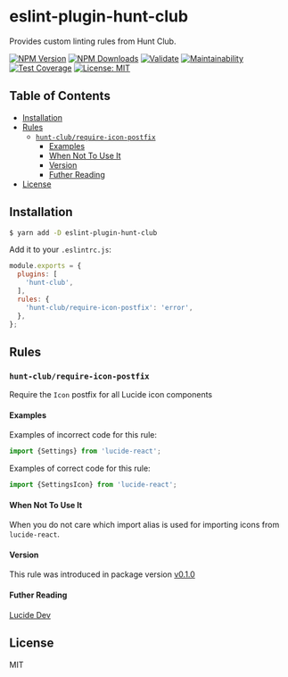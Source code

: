 # eslint-plugin-hunt-club

Provides custom linting rules from Hunt Club.

[![NPM Version][npm-image]][npm-url]
[![NPM Downloads][downloads-image]][downloads-url]
[![Validate][validate-image]][validate-url]
[![Maintainability][maintainability-image]][maintainability-url]
[![Test Coverage][test-coverage-image]][test-coverage-url]
[![License: MIT][license-image]][license-url]

## Table of Contents

<!-- START doctoc generated TOC please keep comment here to allow auto update -->
<!-- DON'T EDIT THIS SECTION, INSTEAD RE-RUN doctoc TO UPDATE -->

- [Installation](#installation)
- [Rules](#rules)
  - [`hunt-club/require-icon-postfix`](#hunt-clubrequire-icon-postfix)
    - [Examples](#examples)
    - [When Not To Use It](#when-not-to-use-it)
    - [Version](#version)
    - [Futher Reading](#futher-reading)
- [License](#license)

<!-- END doctoc generated TOC please keep comment here to allow auto update -->



## Installation

```bash
$ yarn add -D eslint-plugin-hunt-club
```

Add it to your `.eslintrc.js`:

```js
module.exports = {
  plugins: [
    'hunt-club',
  ],
  rules: {
    'hunt-club/require-icon-postfix': 'error',
  },
};
```

## Rules

### `hunt-club/require-icon-postfix`

Require the `Icon` postfix for all Lucide icon components

#### Examples

Examples of incorrect code for this rule:

```ts
import {Settings} from 'lucide-react';
```

Examples of correct code for this rule:

```ts
import {SettingsIcon} from 'lucide-react';
```

#### When Not To Use It

When you do not care which import alias is used for importing icons from `lucide-react`.

#### Version

This rule was introduced in package version [v0.1.0](./CHANGELOG.md#v0.1.0)

#### Futher Reading

<a href="https://lucide.dev/" target="_blank">Lucide Dev</a>

## License

MIT

[npm-image]: https://img.shields.io/npm/v/eslint-plugin-hunt-club.svg?style=flat-square
[npm-url]: https://npmjs.org/package/eslint-plugin-hunt-club
[downloads-image]: https://img.shields.io/npm/dm/eslint-plugin-hunt-club.svg?style=flat-square
[downloads-url]: https://npmjs.org/package/eslint-plugin-hunt-club
[validate-image]: https://github.com/huntclub/eslint-plugin-hunt-club/actions/workflows/validate.yml/badge.svg
[validate-url]: https://github.com/huntclub/eslint-plugin-hunt-club/actions/workflows/validate.yml
[maintainability-image]: https://api.codeclimate.com/v1/badges/18dba42406bddd047f9b/maintainability
[maintainability-url]: https://codeclimate.com/repos/644edbcd01e3f255f9af1cf9/maintainability
[test-coverage-image]: https://api.codeclimate.com/v1/badges/18dba42406bddd047f9b/test_coverage
[test-coverage-url]: https://codeclimate.com/repos/644edbcd01e3f255f9af1cf9/test_coverage
[license-image]: https://img.shields.io/badge/License-MIT-blue.svg?style=flat-square
[license-url]: https://opensource.org/licenses/MIT
